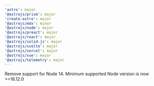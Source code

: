 ```yaml
---
'astro': major
'@astrojs/prism': major
'create-astro': major
'@astrojs/mdx': minor
'@astrojs/node': major
'@astrojs/preact': major
'@astrojs/react': major
'@astrojs/solid-js': major
'@astrojs/svelte': major
'@astrojs/vercel': major
'@astrojs/vue': major
'@astrojs/telemetry': major
---
```


Remove support for Node 14. Minimum supported Node version is now >=16.12.0

